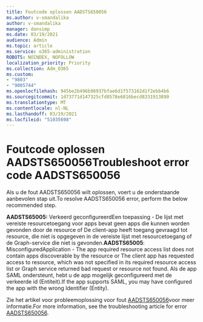 ```yaml
---
title: Foutcode oplossen AADSTS650056
ms.author: v-smandalika
author: v-smandalika
manager: dansimp
ms.date: 03/19/2021
audience: Admin
ms.topic: article
ms.service: o365-administration
ROBOTS: NOINDEX, NOFOLLOW
localization_priority: Priority
ms.collection: Adm_O365
ms.custom:
- "9803"
- "9005744"
ms.openlocfilehash: 945be2b496b98937bfae6d1f573162d1f2ebb4b6
ms.sourcegitcommit: 1d73771d147325cfd8578e6816becd8331913890
ms.translationtype: MT
ms.contentlocale: nl-NL
ms.lasthandoff: 03/19/2021
ms.locfileid: "51035698"
---
```

# <a name="troubleshoot-error-code-aadsts650056"></a><span data-ttu-id="a2c67-102">Foutcode oplossen AADSTS650056</span><span class="sxs-lookup"><span data-stu-id="a2c67-102">Troubleshoot error code AADSTS650056</span></span>

<span data-ttu-id="a2c67-103">Als u de fout AADSTS650056 wilt oplossen, voert u de onderstaande aanbevolen stap uit.</span><span class="sxs-lookup"><span data-stu-id="a2c67-103">To resolve AADSTS650056 error, perform the below recommended step.</span></span>

<span data-ttu-id="a2c67-104">**AADSTS65005:** Verkeerd geconfigureerdEen toepassing - De lijst met vereiste resourcetoegang voor apps bevat geen apps die kunnen worden gevonden door de resource of De client-app heeft toegang gevraagd tot resource, die niet is opgegeven in de vereiste lijst met resourcetoegang of de Graph-service die niet is gevonden.</span><span class="sxs-lookup"><span data-stu-id="a2c67-104">**AADSTS65005**: MisconfiguredApplication - The app required resource access list does not contain apps discoverable by the resource or The client app has requested access to resource, which was not specified in its required resource access list or Graph service returned bad request or resource not found.</span></span> <span data-ttu-id="a2c67-105">Als de app SAML ondersteunt, hebt u de app mogelijk geconfigureerd met de verkeerde id (Entiteit).</span><span class="sxs-lookup"><span data-stu-id="a2c67-105">If the app supports SAML, you may have configured the app with the wrong Identifier (Entity).</span></span>

<span data-ttu-id="a2c67-106">Zie het artikel voor probleemoplossing voor fout [AADSTS650056](https://docs.microsoft.com/troubleshoot/azure/active-directory/error-code-aadsts650056-misconfigured-app)voor meer informatie.</span><span class="sxs-lookup"><span data-stu-id="a2c67-106">For more information, see the troubleshooting article for error [AADSTS650056](https://docs.microsoft.com/troubleshoot/azure/active-directory/error-code-aadsts650056-misconfigured-app).</span></span>
